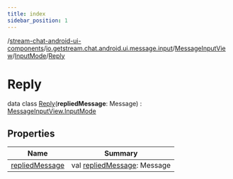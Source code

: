 ```yaml
---
title: index
sidebar_position: 1
---
```

/[stream-chat-android-ui-components](../../../../index.md)/[io.getstream.chat.android.ui.message.input](../../../index.md)/[MessageInputView](../../index.md)/[InputMode](../index.md)/[Reply](index.md)  
  
  
  
# Reply  
data class [Reply](index.md)(**repliedMessage**: Message) : [MessageInputView.InputMode](../index.md)  
  
## Properties  
  
|  Name |  Summary | 
|---|---|
| <a name="io.getstream.chat.android.ui.message.input/MessageInputView.InputMode.Reply/repliedMessage/#/PointingToDeclaration/"></a>[repliedMessage](repliedMessage.md)| <a name="io.getstream.chat.android.ui.message.input/MessageInputView.InputMode.Reply/repliedMessage/#/PointingToDeclaration/"></a>val [repliedMessage](repliedMessage.md): Message|

